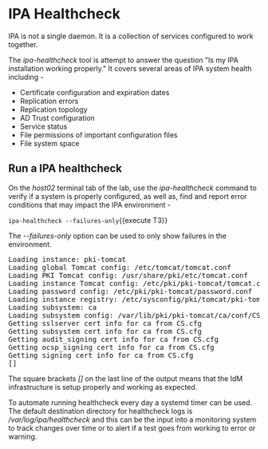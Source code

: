 # IPA Healthcheck

IPA is not a single daemon. It is a collection of services configured to work together.

The *ipa-healthcheck* tool is attempt to answer the question "Is my IPA installation working properly." It covers several areas of IPA system health including - 

* Certificate configuration and expiration dates
* Replication errors
* Replication topology
* AD Trust configuration
* Service status
* File permissions of important configuration files
* File system space

## Run a IPA healthcheck

On the *host02* terminal tab of the lab, use the *ipa-healthcheck* command to verify if a system is properly configured, as well as, find and report error conditions that may impact the IPA environment -

`ipa-healthcheck --failures-only`{{execute T3}}

The *--failures-only* option can be used to only show failures in the environment. 

<pre class="file">
Loading instance: pki-tomcat
Loading global Tomcat config: /etc/tomcat/tomcat.conf
Loading PKI Tomcat config: /usr/share/pki/etc/tomcat.conf
Loading instance Tomcat config: /etc/pki/pki-tomcat/tomcat.conf
Loading password config: /etc/pki/pki-tomcat/password.conf
Loading instance registry: /etc/sysconfig/pki/tomcat/pki-tomcat/pki-tomcat
Loading subsystem: ca
Loading subsystem config: /var/lib/pki/pki-tomcat/ca/conf/CS.cfg
Getting sslserver cert info for ca from CS.cfg
Getting subsystem cert info for ca from CS.cfg
Getting audit_signing cert info for ca from CS.cfg
Getting ocsp_signing cert info for ca from CS.cfg
Getting signing cert info for ca from CS.cfg
[]
</pre>

The square brackets *[]* on the last line of the output means that the IdM infrastructure is setup properly and working as expected.  

To automate running healthcheck every day a systemd timer can be used. The default destination directory for healthcheck logs is */var/log/ipa/healthcheck* and this can be the input into a monitoring system to track changes over time or to alert if a test goes from working to error or warning.
